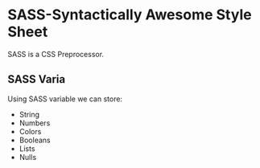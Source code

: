 # SASS-Syntactically Awesome Style Sheet
SASS is a CSS Preprocessor. 

## SASS Varia
Using SASS variable we can store: 
- String
- Numbers
- Colors
- Booleans
- Lists
- Nulls
